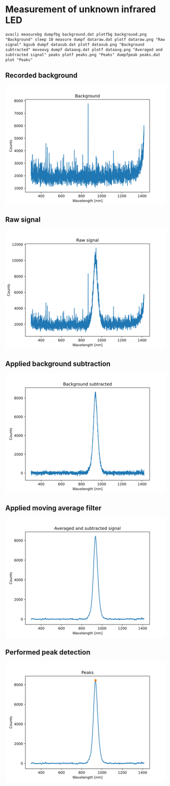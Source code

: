 # Measurement of unknown infrared LED

```
avacli measurebg dumpfbg background.dat plotfbg background.png "Background" sleep 10 measure dumpf dataraw.dat plotf dataraw.png "Raw signal" bgsub dumpf datasub.dat plotf datasub.png "Background subtracted" moveavg dumpf dataavg.dat plotf dataavg.png "Averaged and subtracted signal" peaks plotf peaks.png "Peaks" dumpfpeak peaks.dat plot "Peaks"
```

## Recorded background

![Recorded background](./background.svg)

## Raw signal

![Recorded raw signal](./dataraw.svg)

## Applied background subtraction

![Background subtracted](./datasub.svg)

## Applied moving average filter

![Applied moving average filter](./dataavg.svg)

## Performed peak detection

![Peak detection result](./peaks.svg)
